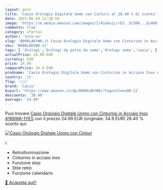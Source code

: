 ```yaml
---
layout: post
title: 'Casio Orologio Digitale Uomo con Cinturi al 28.40 % di sconto'
date: 2021-06-20 11:38:59
image: 'https://m.media-amazon.com/images/I/41aknjLrrES._SL500_._SL400_.jpg'
comments: true
category: ofertas
author: 'tole.es'
slug: 'B000LAKYW8-it Casio Orologio Digitale Uomo con Cinturino in Acciaio Inox...'
sku: 'B000LAKYW8-it'
tags: [ 'Orologi','Orologi da polso da uomo','Orologi uomo','casio', ]
actualPrice: 24.99 EUR
currency: EUR
price: 24.99
comparePrice: 34.9 EUR
prodname: 'Casio Orologio Digitale Uomo con Cinturino in Acciaio Inox A168WA-1YES'
country: 'it'
flag: '🇮🇹'
brand: 'Casio'
buyurl: 'https://www.amazon.it/dp/B000LAKYW8/?tag=tolees00-21'
descuento: '28.40'
average: '24.99'
---
```


Puoi trovare [Casio Orologio Digitale Uomo con Cinturino in Acciaio Inox A168WA-1YES](https://www.amazon.it/dp/B000LAKYW8/?tag=tolees00-21) con il prezzo 24.99 EUR (originale: 34.9 EUR) 28.40 % sconto qui:

[![Casio Orologio Digitale Uomo con Cinturi](https://m.media-amazon.com/images/I/41aknjLrrES._SL500_._SL400_.jpg)](https://www.amazon.it/dp/B000LAKYW8/?tag=tolees00-21)

ℹ️:

- Retroilluminazione
- Cinturino in acciaio inox
- Funzione stop
- Stile retrò
- Funzione calendario

[🛒 Acquista qui!!](https://www.amazon.it/dp/B000LAKYW8/?tag=tolees00-21)
